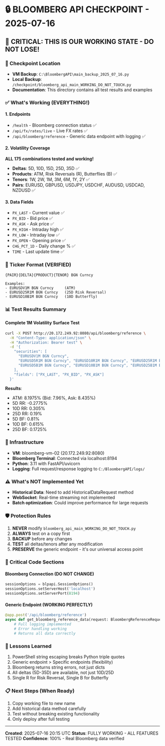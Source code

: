 # 🔒 BLOOMBERG API CHECKPOINT - 2025-07-16

## 🚨 CRITICAL: THIS IS OUR WORKING STATE - DO NOT LOSE!

### 📍 Checkpoint Location
- **VM Backup**: `C:\BloombergAPI\main_backup_2025_07_16.py`
- **Local Backup**: `/checkpoint/bloomberg_api_main_WORKING_DO_NOT_TOUCH.py`
- **Documentation**: This directory contains all test results and examples

### ✅ What's Working (EVERYTHING!)

#### 1. **Endpoints**
- `/health` - Bloomberg connection status ✅
- `/api/fx/rates/live` - Live FX rates ✅
- `/api/bloomberg/reference` - Generic data endpoint with logging ✅

#### 2. **Volatility Coverage** 
**ALL 175 combinations tested and working!**
- **Deltas**: 5D, 10D, 15D, 25D, 35D ✅
- **Products**: ATM, Risk Reversals (R), Butterflies (B) ✅
- **Tenors**: 1W, 2W, 1M, 3M, 6M, 1Y, 2Y ✅
- **Pairs**: EURUSD, GBPUSD, USDJPY, USDCHF, AUDUSD, USDCAD, NZDUSD ✅

#### 3. **Data Fields**
- `PX_LAST` - Current value ✅
- `PX_BID` - Bid price ✅
- `PX_ASK` - Ask price ✅
- `PX_HIGH` - Intraday high ✅
- `PX_LOW` - Intraday low ✅
- `PX_OPEN` - Opening price ✅
- `CHG_PCT_1D` - Daily change % ✅
- `TIME` - Last update time ✅

### 🎯 Ticker Format (VERIFIED)
```
{PAIR}{DELTA}{PRODUCT}{TENOR} BGN Curncy

Examples:
- EURUSDV1M BGN Curncy     (ATM)
- EURUSD25R1M BGN Curncy   (25D Risk Reversal)
- EURUSD10B1M BGN Curncy   (10D Butterfly)
```

### 📊 Test Results Summary

#### Complete 1M Volatility Surface Test
```bash
curl -X POST http://20.172.249.92:8080/api/bloomberg/reference \
  -H "Content-Type: application/json" \
  -H "Authorization: Bearer test" \
  -d '{
    "securities": [
      "EURUSDV1M BGN Curncy",
      "EURUSD5R1M BGN Curncy", "EURUSD10R1M BGN Curncy", "EURUSD25R1M BGN Curncy",
      "EURUSD5B1M BGN Curncy", "EURUSD10B1M BGN Curncy", "EURUSD25B1M BGN Curncy"
    ],
    "fields": ["PX_LAST", "PX_BID", "PX_ASK"]
  }'
```

**Results**:
- ATM: 8.1975% (Bid: 7.96%, Ask: 8.435%)
- 5D RR: -0.2775% 
- 10D RR: 0.305%
- 25D RR: 0.19%
- 5D BF: 0.81%
- 10D BF: 0.615%
- 25D BF: 0.1725%

### 🔧 Infrastructure
- **VM**: bloomberg-vm-02 (20.172.249.92:8080)
- **Bloomberg Terminal**: Connected via localhost:8194
- **Python**: 3.11 with FastAPI/uvicorn
- **Logging**: Full request/response logging to `C:/BloombergAPI/logs/`

### ⚠️ What's NOT Implemented Yet
- **Historical Data**: Need to add HistoricalDataRequest method
- **WebSocket**: Real-time streaming not implemented
- **Batch optimization**: Could improve performance for large requests

### 🛡️ Protection Rules
1. **NEVER** modify `bloomberg_api_main_WORKING_DO_NOT_TOUCH.py`
2. **ALWAYS** test on a copy first
3. **BACKUP** before any changes
4. **TEST** all deltas/tenors after any modification
5. **PRESERVE** the generic endpoint - it's our universal access point

### 📝 Critical Code Sections

#### Bloomberg Connection (DO NOT CHANGE)
```python
sessionOptions = blpapi.SessionOptions()
sessionOptions.setServerHost('localhost')
sessionOptions.setServerPort(8194)
```

#### Generic Endpoint (WORKING PERFECTLY)
```python
@app.post('/api/bloomberg/reference')
async def get_bloomberg_reference_data(request: BloombergReferenceRequest, api_key: str = Depends(validate_api_key)):
    # Full logging implemented
    # Error handling working
    # Returns all data correctly
```

### 🚨 Lessons Learned
1. PowerShell string escaping breaks Python triple quotes
2. Generic endpoint > Specific endpoints (flexibility)
3. Bloomberg returns string errors, not just dicts
4. All deltas (5D-35D) are available, not just 10D/25D
5. Single R for Risk Reversal, Single B for Butterfly

### 📋 Next Steps (When Ready)
1. Copy working file to new name
2. Add historical data method carefully
3. Test without breaking existing functionality
4. Only deploy after full testing

---

**Created**: 2025-07-16 20:15 UTC
**Status**: FULLY WORKING - ALL FEATURES TESTED
**Confidence**: 100% - Real Bloomberg data verified